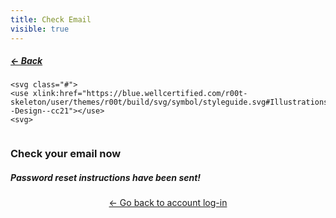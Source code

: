 ```yaml
---
title: Check Email
visible: true
---
```


<div class="row">
<div class="container-fluid">
<h5 class="pull-left ml-4 mt-4"><a href="../pages.html">← Back</a></h5>
</div>
</div>
</div>


<div class="row">
<div class="col-12">
<div class="bg-white shadow w-23 center p-4">




    <svg class="#">
    <use xlink:href="https://blue.wellcertified.com/r00t-skeleton/user/themes/r00t/build/svg/symbol/styleguide.svg#Illustrations--Design--cc21"></use>
    <svg>




<div align="center" class="mb-5 mt-4">
  <img src="../../assets/placeholders/blue_avatar.png" alt="" class="img-fluid">
</div>

<h3 class="text-center"><strong>Check your email now</strong></h3>
<h5 class="text-center mt-3">Password reset instructions have been sent!</h5>

<div class="mt-4 mb-4 pt-4 pb-4" align="center">
    <a href="/user-login.html">← Go back to account log-in</a>
</div>

</div>
</div>
</div>